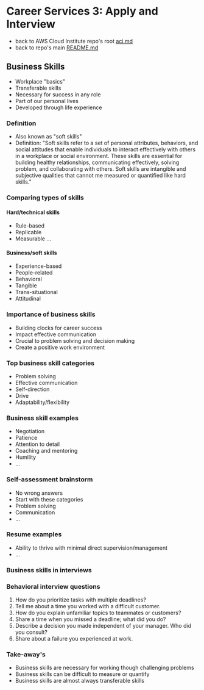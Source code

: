 # Career Services 3: Apply and Interview

* back to AWS Cloud Institute repo's root [aci.md](../aci.md)
* back to repo's main [README.md](../../../README.md)

## Business Skills

* Workplace "basics"
* Transferable skills
* Necessary for success in any role
* Part of our personal lives
* Developed through life experience

### Definition

* Also known as "soft skills"
* Definition: "Soft skills refer to a set of personal attributes, behaviors, and social attitudes that enable individuals to interact effectively with others in a workplace or social environment. These skills are essential for building healthy relationships, communicating effectively, solving problem, and collaborating with others. Soft skills are intangible and subjective qualities that cannot me measured or quantified like hard skills."

### Comparing types of skills

#### Hard/technical skills

* Rule-based
* Replicable
* Measurable
...

#### Business/soft skills

* Experience-based
* People-related
* Behavioral
* Tangible
* Trans-situational
* Attitudinal

### Importance of business skills

* Building clocks for career success
 * Impact effective communication
 * Crucial to problem solving and decision making
 * Create a positive work environment

### Top business skill categories

* Problem solving
* Effective communication
* Self-direction
* Drive
* Adaptability/flexibility

### Business skill examples

* Negotiation
* Patience
* Attention to detail
* Coaching and mentoring
* Humility
* ...

### Self-assessment brainstorm

* No wrong answers
* Start with these categories
 * Problem solving
 * Communication
 * ...

### Resume examples

* Ability to thrive with minimal direct supervision/management
* ...

### Business skills in interviews

### Behavioral interview questions

1. How do you prioritize tasks with multiple deadlines?
2. Tell me about a time you worked with a difficult customer.
3. How do you explain unfamiliar topics to teammates or customers?
4. Share a time when you missed a deadline; what did you do?
5. Describe a decision you made independent of your manager. Who did you consult?
6. Share about a failure you experienced at work.

### Take-away's

* Business skills are necessary for working though challenging problems
* Business skills can be difficult to measure or quantify
* Business skills are almost always transferable skills
